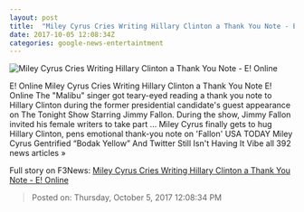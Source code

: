 ```yaml
---
layout: post
title:  "Miley Cyrus Cries Writing Hillary Clinton a Thank You Note - E! Online"
date: 2017-10-05 12:08:34Z
categories: google-news-entertaintment
---
```


![Miley Cyrus Cries Writing Hillary Clinton a Thank You Note - E! Online](http://akns-images.eonline.com/eol_images/Entire_Site/201795/rs_600x600-171005045810-600.-HILLARY-CLINTON-MILEY-CYRUS-EMD-100517.jpg?downsize=450:*&crop=450:350;left,top)

E! Online Miley Cyrus Cries Writing Hillary Clinton a Thank You Note E! Online The "Malibu" singer got teary-eyed reading a thank you note to Hillary Clinton during the former presidential candidate's guest appearance on The Tonight Show Starring Jimmy Fallon. During the show, Jimmy Fallon invited his female writers to take part ... Miley Cyrus finally gets to hug Hillary Clinton, pens emotional thank-you note on 'Fallon' USA TODAY Miley Cyrus Gentrified “Bodak Yellow” And Twitter Still Isn't Having It Vibe all 392 news articles »


Full story on F3News: [Miley Cyrus Cries Writing Hillary Clinton a Thank You Note - E! Online](http://www.f3nws.com/n/uy3ceG)

> Posted on: Thursday, October 5, 2017 12:08:34 PM
